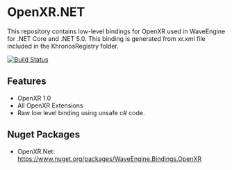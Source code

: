 # OpenXR.NET

This repository contains low-level bindings for OpenXR used in WaveEngine for .NET Core and .NET 5.0.
This binding is generated from xr.xml file included in the KhronosRegistry folder.

[![Build Status](https://waveengineteam.visualstudio.com/Wave.Engine/_apis/build/status/Releases/WaveEngine.Bindings.OpenXR?branchName=master)](https://waveengineteam.visualstudio.com/Wave.Engine/_build?definitionId=58)

## Features

- OpenXR 1.0
- All OpenXR Extensions
- Raw low level binding using unsafe c# code.

## Nuget Packages

- OpenXR.Net: https://www.nuget.org/packages/WaveEngine.Bindings.OpenXR
